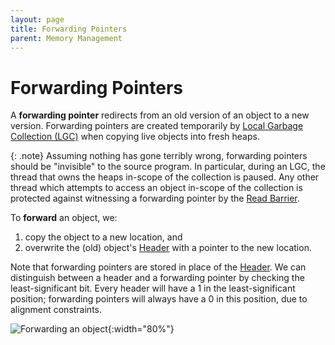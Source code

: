 ```yaml
---
layout: page
title: Forwarding Pointers
parent: Memory Management
---
```


# Forwarding Pointers

A **forwarding pointer** redirects from an old version of an object to a new
version. Forwarding pointers are created temporarily by
[Local Garbage Collection (LGC)](lgc.html) when copying live objects into fresh
heaps.

{: .note}
Assuming nothing has gone terribly wrong, forwarding pointers should
be "invisible" to the source program. In particular, during an LGC, the thread
that owns the heaps in-scope of the collection is paused. Any other thread
which attempts to access an object in-scope of the collection is protected
against witnessing a forwarding pointer by the
[Read Barrier](read-barrier.html).


To **forward** an object, we:
  1. copy the object to a new location, and
  2. overwrite the (old) object's [Header](header.html) with a pointer to the new location.

Note that forwarding pointers are stored in place of the [Header](header.html).
We can distinguish between a header and a forwarding
pointer by checking the least-significant bit. Every header will have a 1 in
the least-significant position; forwarding pointers will always have a 0
in this position, due to alignment constraints.

![Forwarding an object]({{site.baseurl}}/assets/forward.png){:width="80%"}